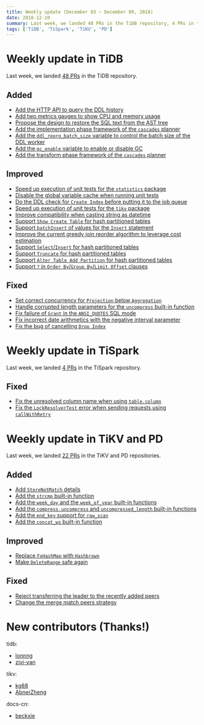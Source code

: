 ```yaml
---
title: Weekly update (December 03 ~ December 09, 2018)
date: 2018-12-10
summary: Last week, we landed 48 PRs in the TiDB repository, 4 PRs in the TiSpark repository, and 22 PRs in the TiKV and PD repositories.
tags: ['TiDB', 'TiSpark', 'TiKV', 'PD']
---
```


# Weekly update in TiDB

Last week, we landed [48 PRs](https://github.com/pingcap/tidb/pulls?utf8=%E2%9C%93&q=is%3Apr+is%3Amerged+merged%3A2018-12-03..2018-12-09+) in the TiDB repository.

## Added

- [Add the HTTP API to query the DDL history](https://github.com/pingcap/tidb/pull/8591)
- [Add two metrics gauges to show CPU and memory usage](https://github.com/pingcap/tidb/pull/8580)
- [Propose the design to restore the SQL text from the AST tree](https://github.com/pingcap/tidb/pull/8533)
- [Add the implementation phase framework of the `cascades` planner](https://github.com/pingcap/tidb/pull/8449)
- [Add the `ddl_reorg_batch_size` variable to control the batch size of the DDL worker](https://github.com/pingcap/tidb/pull/8365)
- [Add the `gc_enable` variable to enable or disable GC](https://github.com/pingcap/tidb/pull/8282)
- [Add the transform phase framework of the `cascades` planner](https://github.com/pingcap/tidb/pull/7869)

## Improved

- [Speed up execution of unit tests for the `statistics` package](https://github.com/pingcap/tidb/pull/8597)
- [Disable the global variable cache when running unit tests](https://github.com/pingcap/tidb/pull/8594)
- [Do the DDL check for `Create Index` before putting it to the job queue](https://github.com/pingcap/tidb/pull/8592)
- [Speed up execution of unit tests for the `tikv` package](https://github.com/pingcap/tidb/pull/8562)
- [Improve compatibility when casting string as datetime](https://github.com/pingcap/tidb/pull/8516)
- [Support `Show Create Table` for hash partitioned tables](https://github.com/pingcap/tidb/pull/8477)
- [Support `batchInsert` of values for the `Insert` statement](https://github.com/pingcap/tidb/pull/8420)
- [Improve the current greedy join reorder algorithm to leverage cost estimation](https://github.com/pingcap/tidb/pull/8394)
- [Support `Select`/`Insert` for hash partitioned tables](https://github.com/pingcap/tidb/pull/8411)
- [Support `Truncate` for hash partitioned tables](https://github.com/pingcap/tidb/pull/8401)
- [Support `Alter Table Add Partition` for hash partitioned tables](https://github.com/pingcap/tidb/pull/8375)
- [Support `?` in `Order By`/`Group By`/`Limit Offset` clauses](https://github.com/pingcap/tidb/pull/8206)

## Fixed

- [Set correct concurrency for `Projection` below `Aggregation`](https://github.com/pingcap/tidb/pull/8601)
- [Handle corrupted length parameters for the `uncompress` built-in function](https://github.com/pingcap/tidb/pull/8586)
- [Fix failure of `Grant` in the `ANSI_QUOTES` SQL mode](https://github.com/pingcap/tidb/pull/8561)
- [Fix incorrect date arithmetics with the negative interval parameter](https://github.com/pingcap/tidb/pull/8523)
- [Fix the bug of cancelling `Drop Index`](https://github.com/pingcap/tidb/pull/8504)

# Weekly update in TiSpark

Last week, we landed [4 PRs](https://github.com/pingcap/tispark/pulls?utf8=%E2%9C%93&q=is%3Apr+is%3Amerged+merged%3A2018-12-03..2018-12-09+) in the TiSpark repository.

## Fixed

- [Fix the unresolved column name when using `table.column`](https://github.com/pingcap/tispark/pull/512)
- [Fix the `LockResolverTest` error when sending requests using `callWithRetry`](https://github.com/pingcap/tispark/pull/518)

# Weekly update in TiKV and PD

Last week, we landed [22 PRs](https://github.com/search?utf8=%E2%9C%93&q=repo%3Atikv%2Ftikv+repo%3Apingcap%2Fpd+is%3Apr+is%3Amerged+merged%3A2018-12-03..2018-12-09&type=Issues) in the TiKV and PD repositories.

## Added

- [Add `StoreNotMatch` details](https://github.com/tikv/tikv/pull/3885)
- [Add the `strcmp` built-in function](https://github.com/tikv/tikv/pull/3879)
- [Add the `week_day` and the `week_of_year` built-in functions](https://github.com/tikv/tikv/pull/3871)
- [Add the `compress`, `uncompress` and `uncompressed_length` built-in functions](https://github.com/tikv/tikv/pull/3856)
- [Add the `end_key` support for `raw_scan`](https://github.com/tikv/tikv/pull/3847)
- [Add the `concat_ws` built-in function](https://github.com/tikv/tikv/pull/3818)

## Improved

- [Replace `FxHashMap` with `Hashbrown`](https://github.com/tikv/tikv/pull/3884)
- [Make `DeleteRange` safe again](https://github.com/tikv/tikv/pull/3883)

## Fixed

- [Reject transferring the leader to the recently added peers](https://github.com/tikv/tikv/pull/3878)
- [Change the merge match peers strategy](https://github.com/pingcap/pd/pull/1339)

# New contributors (Thanks!)

tidb:

- [lonnng](https://github.com/lonnng)
- [ziyi-yan](https://github.com/ziyi-yan)

tikv:

- [kg88](https://github.com/kg88)
- [AbnerZheng](https://github.com/AbnerZheng)

docs-cn:

- [beckxie](https://github.com/beckxie)